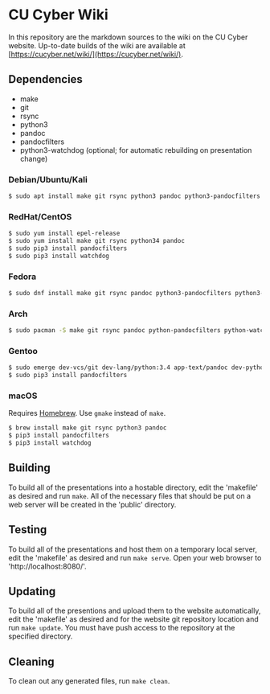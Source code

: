 CU Cyber Wiki
=============

In this repository are the markdown sources to the wiki on the CU Cyber website. Up-to-date builds of the wiki are available at [https://cucyber.net/wiki/](https://cucyber.net/wiki/).


## Dependencies

* make
* git
* rsync
* python3
* pandoc
* pandocfilters
* python3-watchdog (optional; for automatic rebuilding on presentation change)


### Debian/Ubuntu/Kali

```sh
$ sudo apt install make git rsync python3 pandoc python3-pandocfilters python3-watchdog
```


### RedHat/CentOS

```sh
$ sudo yum install epel-release
$ sudo yum install make git rsync python34 pandoc
$ sudo pip3 install pandocfilters
$ sudo pip3 install watchdog
```


### Fedora

```sh
$ sudo dnf install make git rsync pandoc python3-pandocfilters python3-watchdog
```


### Arch

```sh
$ sudo pacman -S make git rsync pandoc python-pandocfilters python-watchdog
```


### Gentoo

```sh
$ sudo emerge dev-vcs/git dev-lang/python:3.4 app-text/pandoc dev-python/watchdog
$ sudo pip3 install pandocfilters
```


### macOS

Requires [Homebrew](https://brew.sh/). Use `gmake` instead of `make`.

```sh
$ brew install make git rsync python3 pandoc
$ pip3 install pandocfilters
$ pip3 install watchdog
```


## Building

To build all of the presentations into a hostable directory, edit the 'makefile' as desired and run `make`. All of the necessary files that should be put on a web server will be created in the 'public' directory.


## Testing

To build all of the presentations and host them on a temporary local server, edit the 'makefile' as desired and run `make serve`. Open your web browser to 'http://localhost:8080/'.


## Updating

To build all of the presentions and upload them to the website automatically, edit the 'makefile' as desired and for the website git repository location and run `make update`. You must have push access to the repository at the specified directory.


## Cleaning

To clean out any generated files, run `make clean`.

